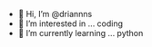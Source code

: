 - 👋 Hi, I’m @driannns
- 👀 I’m interested in ... coding
- 🌱 I’m currently learning ... python


<!---
driannns/driannns is a ✨ special ✨ repository because its `README.md` (this file) appears on your GitHub profile.
You can click the Preview link to take a look at your changes.
--->
